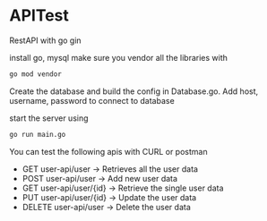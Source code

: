 # APITest
RestAPI with go gin 

install go, mysql
make sure you vendor all the libraries with 
```bash
go mod vendor
```
Create the database and build the config in Database.go. Add host, username, password to connect to database

start the server using
```bash
go run main.go
```

You can test the following apis with CURL or postman

- GET user-api/user → Retrieves all the user data
- POST user-api/user → Add new user data
- GET user-api/user/{id} → Retrieve the single user data
- PUT user-api/user/{id} → Update the user data
- DELETE user-api/user → Delete the user data
